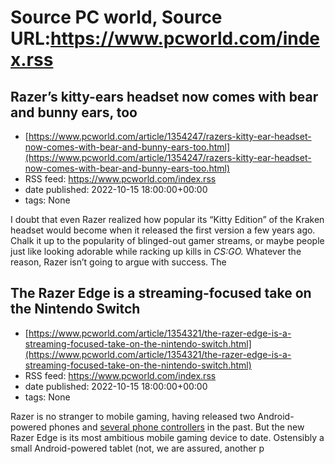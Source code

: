 # Source PC world, Source URL:https://www.pcworld.com/index.rss

## Razer’s kitty-ears headset now comes with bear and bunny ears, too
 - [https://www.pcworld.com/article/1354247/razers-kitty-ear-headset-now-comes-with-bear-and-bunny-ears-too.html](https://www.pcworld.com/article/1354247/razers-kitty-ear-headset-now-comes-with-bear-and-bunny-ears-too.html)
 - RSS feed: https://www.pcworld.com/index.rss
 - date published: 2022-10-15 18:00:00+00:00
 - tags: None

<div id="link_wrapped_content">
<section class="wp-block-bigbite-multi-title"><div class="container"></div></section><p>I doubt that even Razer realized how popular its &ldquo;Kitty Edition&rdquo; of the Kraken headset would become when it released the first version a few years ago. Chalk it up to the popularity of blinged-out gamer streams, or maybe people just like looking adorable while racking up kills in<em> CS:GO.</em> Whatever the reason, Razer isn&rsquo;t going to argue with success. The

## The Razer Edge is a streaming-focused take on the Nintendo Switch
 - [https://www.pcworld.com/article/1354321/the-razer-edge-is-a-streaming-focused-take-on-the-nintendo-switch.html](https://www.pcworld.com/article/1354321/the-razer-edge-is-a-streaming-focused-take-on-the-nintendo-switch.html)
 - RSS feed: https://www.pcworld.com/index.rss
 - date published: 2022-10-15 18:00:00+00:00
 - tags: None

<div id="link_wrapped_content">
<section class="wp-block-bigbite-multi-title"><div class="container"></div></section><p>Razer is no stranger to mobile gaming, having released two Android-powered phones and <a href="https://www.pcworld.com/article/540331/540331.html" rel="noreferrer noopener" target="_blank">several phone controllers</a> in the past. But the new Razer Edge is its most ambitious mobile gaming device to date. Ostensibly a small Android-powered tablet (not, we are assured, another p

